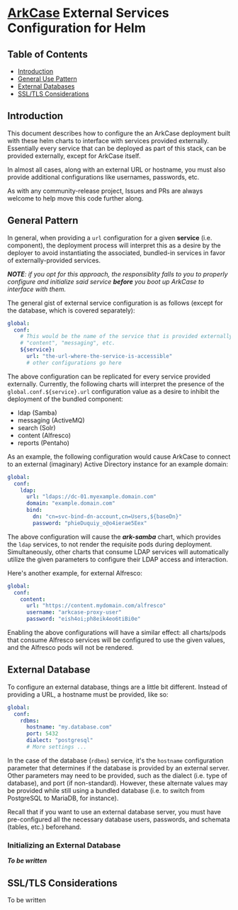 # [ArkCase](https://www.arkcase.com/) External Services Configuration for Helm

## Table of Contents

* [Introduction](#introduction)
* [General Use Pattern](#general-pattern)
* [External Databases](#external-database)
* [SSL/TLS Considerations](#ssl)

## <a name="introduction"></a>Introduction

This document describes how to configure the an ArkCase deployment built with these helm charts to interface with services provided externally. Essentially every service that can be deployed as part of this stack, can be provided externally, except for ArkCase itself.

In almost all cases, along with an external URL or hostname, you must also provide additional configurations like usernames, passwords, etc.

As with any community-release project, Issues and PRs are always welcome to help move this code further along.

## <a name="general-pattern"></a>General Pattern

In general, when providing a `url` configuration for a given **service** (i.e. component), the deployment process will interpret this as a desire by the deployer to avoid instantiating the associated, bundled-in services in favor of externally-provided services.

***NOTE**: if you opt for this approach, the responsiblity falls to you to properly configure and initialize said service **before** you boot up ArkCase to interface with them.*

The general gist of external service configuration is as follows (except for the database, which is covered separately):

```yaml
global:
  conf:
    # This would be the name of the service that is provided externally. I.e. "ldap", "search",
    # "content", "messaging", etc.
    ${service}:
      url: "the-url-where-the-service-is-accessible"
      # other configurations go here
```

The above configuration can be replicated for every service provided externally. Currently, the following charts will interpret the presence of the `global.conf.${service}.url` configuration value as a desire to inhibit the deployment of the bundled component:

- ldap (Samba)
- messaging (ActiveMQ)
- search (Solr)
- content (Alfresco)
- reports (Pentaho)

As an example, the following configuration would cause ArkCase to connect to an external (imaginary) Active Directory instance for an example domain:

```yaml
global:
  conf:
    ldap:
      url: "ldaps://dc-01.myexample.domain.com"
      domain: "example.domain.com"
      bind:
        dn: "cn=svc-bind-dn-account,cn=Users,${baseDn}"
        password: "phieDuquiy_o@o4ierae5Eex"
```

The above configuration will cause the ***ark-samba*** chart, which provides the `ldap` services, to not render the requisite pods during deployment. Simultaneously, other charts that consume LDAP services will automatically utilize the given parameters to configure their LDAP access and interaction.

Here's another example, for external Alfresco:

```yaml
global:
  conf:
    content:
      url: "https://content.mydomain.com/alfresco"
      username: "arkcase-proxy-user"
      password: "eish4oi;ph8eik4eo6tiBi0e"
```

Enabling the above configurations will have a similar effect: all charts/pods that consume Alfresco services will be configured to use the given values, and the Alfresco pods will not be rendered.

## <a name="external-database"></a>External Database

To configure an external database, things are a little bit different. Instead of providing a URL, a hostname must be provided, like so:

```yaml
global:
  conf:
    rdbms:
      hostname: "my.database.com"
      port: 5432
      dialect: "postgresql"
      # More settings ...
```

In the case of the database (`rdbms`) service, it's the `hostname` configuration parameter that determines if the database is provided by an external server. Other parameters may need to be provided, such as the dialect (i.e. type of database), and port (if non-standard). However, these alternate values may be provided while still using a bundled database (i.e. to switch from PostgreSQL to MariaDB, for instance).

Recall that if you want to use an external database server, you must have pre-configured all the necessary database users, passwords, and schemata (tables, etc.) beforehand.

### <a name="external-database-init"></a>Initializing an External Database

***To be written***

## <a name="ssl"></a>SSL/TLS Considerations

To be written
